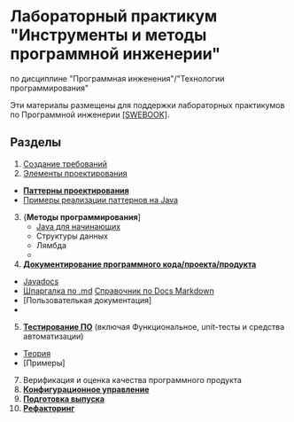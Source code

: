 # Лабораторный практикум "Инструменты и методы программной инженерии"
по дисциплине "Программная инженения"/"Технологии программирования"

Эти материалы размещены для поддержки лабораторных практикумов по Программной инженерии [[SWEBOOK]](https://github.com/ligurio/swebok-2004-in-russian).

## Разделы

 1. [Создание требований](https://github.com/olgmina/SWEngineering-technics.github.io/blob/9859fc662afc93e297f9ebdadb3c544b217a1846/requierements/requirements.md)
 2. [Элементы проектирования](https://github.com/olgmina/SWEngineering-technics.github.io/blob/c052f923e28a6717dbbd126809a82ceab3d61e55/design/design.md) 
  - [**Паттерны проектирования**](https://sites.google.com/view/study-pattern/%D0%B3%D0%BB%D0%B0%D0%B2%D0%BD%D0%B0%D1%8F/%D0%B7%D0%B0%D0%B4%D0%B0%D1%87%D0%B8)
  - [Примеры реализации паттернов на Java](https://java-design-patterns.com/patterns/) 
 3. {**Методы программирования**]
    - [Java для начинающих](https://github.com/wapmorgan/java_for_beginners_book)
    - Структуры данных
    - Лямбда
    - 
 4. [**Документирование программного кода/проекта/продукта**](https://github.com/olgmina/SWEngineering-technics.github.io/blob/4213776a1389719ce8f7ddb291431181974b478e/site/site.md)
- [Javadocs](https://github.com/olgmina/SWEngineering-technics.github.io/blob/4213776a1389719ce8f7ddb291431181974b478e/Coding/Jadocs.md)
- [Шпаргалка по .md](https://docs.github.com/en/github/writing-on-github/basic-writing-and-formatting-syntax)  [Справочник по Docs Markdown](https://docs.microsoft.com/ru-ru/contribute/markdown-reference)
 - [Пользователькая документация]
 - 
 5. [**Тестирование ПО**](https://github.com/olgmina/SWEngineering-technics.github.io/blob/4d015f8685f1e47f55fce2acd5846b3d6861d415/testing/testing.md) (включая Функциональное, unit-тесты и средства автоматизации)
  - [Теория](https://github.com/olgmina/SWEngineering-technics.github.io/blob/42290a5ba66c0c84dd4c002133f3ac0bf7ffdc88/software%20testing%20-%20base%20course%20(svyatoslav_kulikov).pdf)
 -   [Примеры]
 7. Верификация и оценка качества программного продукта
 8. [**Конфигурационное управление**](https://github.com/olgmina/SWEngineering-technics.github.io/blob/61f0ee3b596c8f762d5afd121c5a8e380c70f928/CM.md)
 9. [**Подготовка выпуска**](https://github.com/olgmina/SWEngineering-technics.github.io/blob/f36baaea62e4b8e62ee13cc9a7598755f90e623a/reliase/release.md)
 10. [**Рефакторинг**](https://github.com/olgmina/SWEngineering-technics.github.io/blob/da217bba57f67dfc178527a39e15bbb0f7316d1f/Refactoring/refactoring.md)
